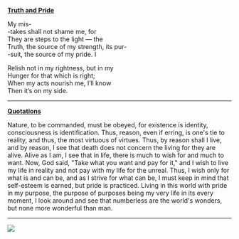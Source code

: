[**Truth and Pride**](https://pranigopu.github.io/art/poetry/poems-for-life-on-earth.html)

My mis- <br>
-takes shall not shame me, for <br>
They are steps to the light — the <br>
Truth, the source of my strength, its pur- <br>
-suit, the source of my pride. I

Relish not in my rightness, but in my <br>
Hunger for that which is right; <br>
When my acts nourish me, I’ll know <br>
Then it’s on my side.

---

[**Quotations**](https://pranigopu.github.io/quotations.html)

Nature, to be commanded, must be obeyed, for existence is identity, consciousness is identification. Thus, reason, even if erring, is one's tie to reality, and thus, the most virtuous of virtues. Thus, by reason shall I live, and by reason, I see that death does not concern the living for they are alive. Alive as I am, I see that in life, there is much to wish for and much to want. Now, God said, "Take what you want and pay for it," and I wish to live my life in reality and not pay with my life for the unreal. Thus, I wish only for what is and can be, and as I strive for what can be, I must keep in mind that self-esteem is earned, but pride is practiced. Living in this world with pride in my purpose, the purpose of purposes being my very life in its every moment, I look around and see that numberless are the world's wonders, but none more wonderful than man.

---

<a href="https://pranigopu.github.io/art/visual-art/Aristotle by Raphael.jpeg">
<img src="https://pranigopu.github.io/art/visual-art/Aristotle by Raphael.jpeg">
</a>